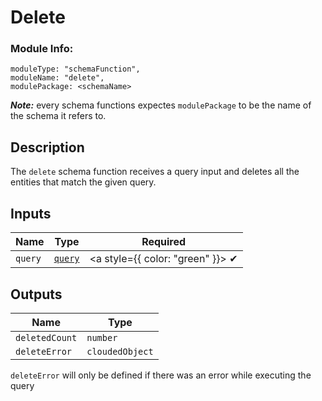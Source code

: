 # Delete
### Module Info: 
```
moduleType: "schemaFunction",
moduleName: "delete",
modulePackage: <schemaName>
```
***Note:*** every schema functions expectes `modulePackage` to be the name of the schema it refers to.

## Description
The `delete` schema function receives a query input and deletes all the entities that match the given query.

## Inputs
| Name | Type | Required |
|------|------|:-----:|
| `query` | [`query`](./queries) | <a style={{ color: "green" }}> ✔ </a>


## Outputs
| Name | Type |
| ------ | ------ |
| `deletedCount` | `number` |
| `deleteError` | `cloudedObject` |


`deleteError` will only be defined if there was an error while executing the query

